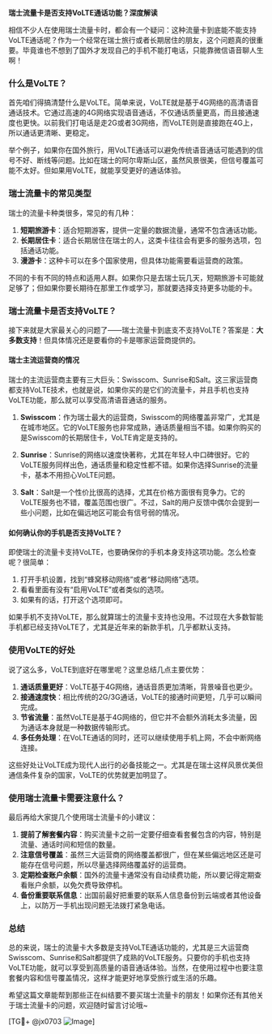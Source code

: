 **瑞士流量卡是否支持VoLTE通话功能？深度解读**

相信不少人在使用瑞士流量卡时，都会有一个疑问：这种流量卡到底能不能支持VoLTE通话呢？作为一个经常在瑞士旅行或者长期居住的朋友，这个问题真的很重要。毕竟谁也不想到了国外才发现自己的手机不能打电话，只能靠微信语音聊人生啊！

### **什么是VoLTE？**
首先咱们得搞清楚什么是VoLTE。简单来说，VoLTE就是基于4G网络的高清语音通话技术。它通过高速的4G网络实现语音通话，不仅通话质量更高，而且接通速度也更快。以前我们打电话是走2G或者3G网络，而VoLTE则是直接跑在4G上，所以通话更清晰、更稳定。

举个例子，如果你在国外旅行，用VoLTE通话可以避免传统语音通话可能遇到的信号不好、断线等问题。比如在瑞士的阿尔卑斯山区，虽然风景很美，但信号覆盖可能不太好。但如果用VoLTE，就能享受更好的通话体验。

### **瑞士流量卡的常见类型**
瑞士的流量卡种类很多，常见的有几种：

1. **短期旅游卡**：适合短期游客，提供一定量的数据流量，通常不包含通话功能。
2. **长期居住卡**：适合长期居住在瑞士的人，这类卡往往会有更多的服务选项，包括通话功能。
3. **漫游卡**：这种卡可以在多个国家使用，但具体功能需要看运营商的政策。

不同的卡有不同的特点和适用人群。如果你只是去瑞士玩几天，短期旅游卡可能就足够了；但如果你要长期待在那里工作或学习，那就要选择支持更多功能的卡。

### **瑞士流量卡是否支持VoLTE？**
接下来就是大家最关心的问题了——瑞士流量卡到底支不支持VoLTE？答案是：**大多数支持**！但具体情况还是要看你的卡是哪家运营商提供的。

#### **瑞士主流运营商的情况**
瑞士的主流运营商主要有三大巨头：Swisscom、Sunrise和Salt。这三家运营商都支持VoLTE技术，也就是说，如果你买的是它们的流量卡，并且手机也支持VoLTE功能，那么就可以享受高清语音通话的服务。

1. **Swisscom**：作为瑞士最大的运营商，Swisscom的网络覆盖非常广，尤其是在城市地区。它的VoLTE服务也非常成熟，通话质量相当不错。如果你购买的是Swisscom的长期居住卡，VoLTE肯定是支持的。

2. **Sunrise**：Sunrise的网络以速度快著称，尤其在年轻人中口碑很好。它的VoLTE服务同样出色，通话质量和稳定性都不错。如果你选择Sunrise的流量卡，基本不用担心VoLTE问题。

3. **Salt**：Salt是一个性价比很高的选择，尤其在价格方面很有竞争力。它的VoLTE服务也不错，覆盖范围也很广。不过，Salt的用户反馈中偶尔会提到一些小问题，比如在偏远地区可能会有信号弱的情况。

#### **如何确认你的手机是否支持VoLTE？**
即使瑞士的流量卡支持VoLTE，也要确保你的手机本身支持这项功能。怎么检查呢？很简单：

1. 打开手机设置，找到“蜂窝移动网络”或者“移动网络”选项。
2. 看看里面有没有“启用VoLTE”或者类似的选项。
3. 如果有的话，打开这个选项即可。

如果手机不支持VoLTE，那么就算瑞士的流量卡支持也没用。不过现在大多数智能手机都已经支持VoLTE了，尤其是近年来的新款手机，几乎都默认支持。

### **使用VoLTE的好处**
说了这么多，VoLTE到底好在哪里呢？这里总结几点主要优势：

1. **通话质量更好**：VoLTE基于4G网络，通话音质更加清晰，背景噪音也更少。
2. **接通速度快**：相比传统的2G/3G通话，VoLTE的接通时间更短，几乎可以瞬间完成。
3. **节省流量**：虽然VoLTE是基于4G网络的，但它并不会额外消耗太多流量，因为通话本身就是一种数据传输形式。
4. **多任务处理**：在VoLTE通话的同时，还可以继续使用手机上网，不会中断网络连接。

这些好处让VoLTE成为现代人出行的必备技能之一。尤其是在瑞士这样风景优美但通信条件复杂的国家，VoLTE的优势就更加明显了。

### **使用瑞士流量卡需要注意什么？**
最后再给大家提几个使用瑞士流量卡的小建议：

1. **提前了解套餐内容**：购买流量卡之前一定要仔细查看套餐包含的内容，特别是流量、通话时间和短信的数量。
2. **注意信号覆盖**：虽然三大运营商的网络覆盖都很广，但在某些偏远地区还是可能存在信号问题，所以尽量选择网络覆盖好的运营商。
3. **定期检查账户余额**：国外的流量卡通常没有自动续费功能，所以要记得定期查看账户余额，以免欠费导致停机。
4. **备份重要联系信息**：出国前最好把重要的联系人信息备份到云端或者其他设备上，以防万一手机出现问题无法拨打紧急电话。

### **总结**
总的来说，瑞士的流量卡大多数是支持VoLTE通话功能的，尤其是三大运营商Swisscom、Sunrise和Salt都提供了成熟的VoLTE服务。只要你的手机也支持VoLTE功能，就可以享受到高质量的语音通话体验。当然，在使用过程中也要注意套餐内容和信号覆盖情况，这样才能更好地享受旅行或生活的乐趣。

希望这篇文章能帮到那些正在纠结要不要买瑞士流量卡的朋友！如果你还有其他关于瑞士流量卡的问题，欢迎随时留言讨论哦~

[TG💪+ @jx0703 ![Image](https://github.com/user-attachments/assets/dbca1d08-cadb-493c-b0ec-ad6f7a83f270)]